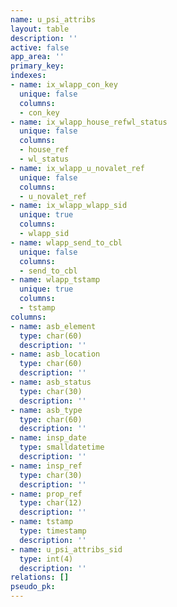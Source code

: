 ```yaml
---
name: u_psi_attribs
layout: table
description: ''
active: false
app_area: ''
primary_key: 
indexes:
- name: ix_wlapp_con_key
  unique: false
  columns:
  - con_key
- name: ix_wlapp_house_refwl_status
  unique: false
  columns:
  - house_ref
  - wl_status
- name: ix_wlapp_u_novalet_ref
  unique: false
  columns:
  - u_novalet_ref
- name: ix_wlapp_wlapp_sid
  unique: true
  columns:
  - wlapp_sid
- name: wlapp_send_to_cbl
  unique: false
  columns:
  - send_to_cbl
- name: wlapp_tstamp
  unique: true
  columns:
  - tstamp
columns:
- name: asb_element
  type: char(60)
  description: ''
- name: asb_location
  type: char(60)
  description: ''
- name: asb_status
  type: char(30)
  description: ''
- name: asb_type
  type: char(60)
  description: ''
- name: insp_date
  type: smalldatetime
  description: ''
- name: insp_ref
  type: char(30)
  description: ''
- name: prop_ref
  type: char(12)
  description: ''
- name: tstamp
  type: timestamp
  description: ''
- name: u_psi_attribs_sid
  type: int(4)
  description: ''
relations: []
pseudo_pk: 
---
```


